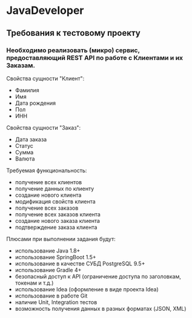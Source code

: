 # JavaDeveloper

## Требования к тестовому проекту

### Необходимо реализовать (микро) сервис, предоставляющий REST API по работе с Клиентами и их Заказам.

Свойства сущности "Клиент":

* Фамилия
* Имя
* Дата рождения
* Пол
* ИНН

Свойства сущности "Заказ":

* Дата заказа
* Статус
* Сумма
* Валюта

Требуемая функциональность:

* получение всех клиентов
* получение данных по клиенту
* создание нового клиента
* модификация свойств клиента
* получение всех заказов
* получение всех заказов клиента
* создание нового заказа клиента
* подтверждение заказа клиента

Плюсами при выполнении задания будут:

* использование Java 1.8+
* использование SpringBoot 1.5+
* использование в качестве СУБД PostgreSQL 9.5+
* использование Gradle 4+
* безопасный доступ к API (ограничение доступа по заголовкам, токенам и т.д.)
* использование Idea (оформление в виде проекта Idea)
* использование в работе Git
* наличие Unit, Integration тестов
* возможность получения данных в разных форматах (JSON, XML)

